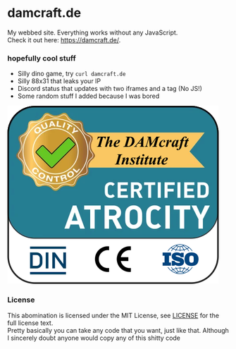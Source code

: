 # damcraft.de

My webbed site. Everything works without any JavaScript.  
Check it out here: https://damcraft.de/. 

### hopefully cool stuff
- Silly dino game, try `curl damcraft.de`
- Silly 88x31 that leaks your IP
- Discord status that updates with two iframes and a <meta> tag (No JS!)
- Some random stuff I added because I was bored


![img.png](/assets/atrocity.png)

### License
This abomination is licensed under the MIT License, see [LICENSE](LICENSE.txt) for the full license text.    
Pretty basically you can take any code that you want, just like that. Although I sincerely doubt anyone would copy any of this shitty code